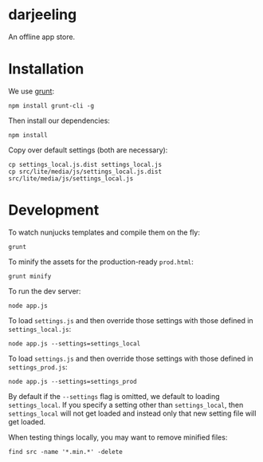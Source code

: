 # darjeeling

An offline app store.


# Installation

We use [grunt](http://gruntjs.com/):

    npm install grunt-cli -g

Then install our dependencies:

    npm install

Copy over default settings (both are necessary):

    cp settings_local.js.dist settings_local.js
    cp src/lite/media/js/settings_local.js.dist src/lite/media/js/settings_local.js

# Development

To watch nunjucks templates and compile them on the fly:

    grunt

To minify the assets for the production-ready `prod.html`:

    grunt minify

To run the dev server:

    node app.js

To load `settings.js` and then override those settings with those defined
in `settings_local.js`:

    node app.js --settings=settings_local

To load `settings.js` and then override those settings with those defined
in `settings_prod.js`:

    node app.js --settings=settings_prod

By default if the `--settings` flag is omitted, we default to loading
`settings_local`. If you specify a setting other than `settings_local`,
then `settings_local` will not get loaded and instead only that new setting
file will get loaded.

When testing things locally, you may want to remove minified files:

    find src -name '*.min.*' -delete
